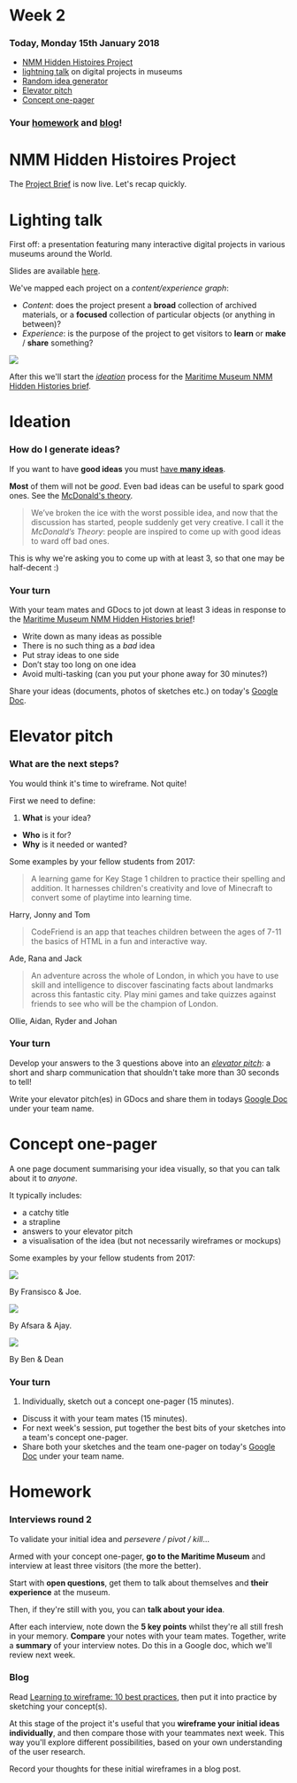 # Week 2

### Today, Monday 15th January 2018

* [NMM Hidden Histoires Project](../../projects/nmm_hidden_histories)
* [lightning talk](#lighting-talk) on digital projects in museums
* [Random idea generator](#ideation)
* [Elevator pitch](#elevator-pitch)
* [Concept one-pager](#concept-one-pager)

### Your [homework](#homework) and [blog](#blog)!

# NMM Hidden Histoires Project

The [Project Brief](../../projects/nmm_hidden_histories) is now live. Let's recap quickly. 

# Lighting talk

First off: a presentation featuring many interactive digital projects in various museums around the World.

Slides are available [here](https://docs.google.com/presentation/d/1vTxxRo03hyqhA3zjIf48S2npBAu4DEDTbVITadu7r9Y/edit?usp=sharing).

We've mapped each project on a *content/experience graph*:

* *Content*: does the project present a **broad** collection of archived materials, or a **focused** collection of particular objects (or anything in between)? 
* *Experience*: is the purpose of the project to get visitors to **learn** or **make** / **share** something?

![](assets/experience-content-graph.png)

After this we'll start the [*ideation*](#ideation) process for the [Maritime Museum NMM Hidden Histories brief](../../projects/nmm_hidden_histories). 


# Ideation

### How do I generate ideas?

If you want to have **good ideas** you must [have **many ideas**](https://medium.com/founder-stories/9bd554bedce0).

**Most** of them will not be *good*. Even bad ideas can be useful to spark good ones. See the [McDonald's theory](https://medium.com/@ienjoy/mcdonalds-theory-9216e1c9da7d).

> We’ve broken the ice with the worst possible idea, and now that the discussion has started, people suddenly get very creative. I call it the *McDonald’s Theory*: people are inspired to come up with good ideas to ward off bad ones.

This is why we're asking you to come up with at least 3, so that one may be half-decent :)

### Your turn

With your team mates <!--- use this custom-made [random idea generator](http://bit.ly/NMMaps) --->
and GDocs to jot down at least 3 ideas in response to the [Maritime Museum NMM Hidden Histories brief](../../projects/nmm_hidden_histories)!

* Write down as many ideas as possible 
* There is no such thing as a  *bad* idea 
* Put stray ideas to one side 
* Don’t stay too long on one idea
* Avoid multi-tasking (can you put your phone away for 30 minutes?)

Share your ideas (documents, photos of sketches etc.) on today's [Google Doc](https://docs.google.com/document/d/1Pk6vYGCK1c-syq9iox2l9OMT4KV-Wk1ewfjxi7VgxM0/edit?usp=sharing). 


# Elevator pitch

### What are the next steps?

You would think it's time to wireframe. Not quite!

First we need to define:

1. **What** is your idea?
* **Who** is it for?
* **Why** is it needed or wanted?

Some examples by your fellow students from 2017:

> A learning game for Key Stage 1 children to practice their spelling and addition. It harnesses children's creativity and love of Minecraft to convert some of playtime into learning time. 

Harry, Jonny and Tom

> CodeFriend is an app that teaches children between the ages of 7-11 the basics of HTML in a fun and interactive way.

Ade, Rana and Jack

> An adventure across the whole of London, in which you have to use skill and intelligence to discover fascinating facts about landmarks across this fantastic city. Play mini games and take quizzes against friends to see who will be the champion of London.

Ollie, Aidan, Ryder and Johan

### Your turn

Develop your answers to the 3 questions above into an *[elevator pitch](https://en.wikipedia.org/wiki/Elevator_pitch)*: a short and sharp communication that shouldn't take more than 30 seconds to tell!

Write your elevator pitch(es) in GDocs and share them in todays [Google Doc](https://docs.google.com/document/d/1Pk6vYGCK1c-syq9iox2l9OMT4KV-Wk1ewfjxi7VgxM0/edit?usp=sharing) under your team name. 


# Concept one-pager

A one page document summarising your idea visually, so that you can talk about it to *anyone*. 

It typically includes:

* a catchy title
* a strapline
* answers to your elevator pitch
* a visualisation of the idea (but not necessarily wireframes or mockups)

Some examples by your fellow students from 2017:

![](assets/Concept_One_Pager_Fransisco%2C%20Joe.jpg)

By Fransisco & Joe. 

![](assets/Conect%20one%20pager_Ajay_Afsara.png)

By Afsara & Ajay.

![](assets/concept%201%20pager_Dean%2C%20Ben.png)

By Ben & Dean

### Your turn

1. Individually, sketch out a concept one-pager (15 minutes).
* Discuss it  with your team mates (15 minutes).
* For next week's session, put together the best bits of your sketches into a team's concept one-pager.
* Share both your sketches and the team one-pager on today's [Google Doc](https://docs.google.com/document/d/1Pk6vYGCK1c-syq9iox2l9OMT4KV-Wk1ewfjxi7VgxM0/edit?usp=sharing) under your team name.

# Homework

### Interviews round 2

To validate your initial idea and *persevere / pivot / kill*...

Armed with your concept one-pager, **go to the Maritime Museum** and interview at least three visitors (the more the better).

Start with **open questions**, get them to talk about themselves and **their experience** at the museum.

Then, if they're still with you, you can **talk about your idea**. 

After each interview, note down the **5 key points** whilst they're all still fresh in your memory. **Compare** your notes with your team mates. Together, write a **summary** of your interview notes. Do this in a Google doc, which we'll review next week.

### Blog

Read [Learning to wireframe: 10 best practices](http://www.dtelepathy.com/blog/design/learning-to-wireframe-10-best-practices), then put it into practice by sketching your concept(s).

At this stage of the project it's useful that you **wireframe your initial ideas individually**, and then compare those with your teammates next week. This way you'll explore different possibilities, based on your own understanding of the user research.

Record your thoughts for these initial wireframes in a blog post.

